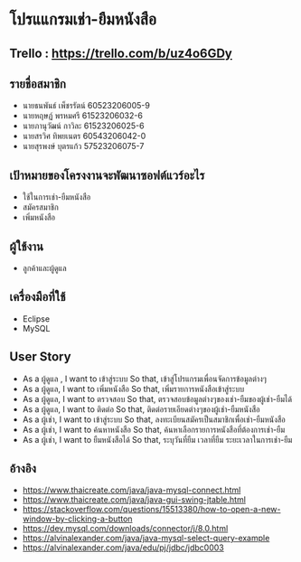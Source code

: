 # โปรแแกรมเช่า-ยืมหนังสือ
## Trello : https://trello.com/b/uz4o6GDy

## รายชื่อสมาชิก
- นายธนพันธ์  เพ็ชรรัตน์   60523206005-9
- นายหฤษฏ์  พรหมศรี   61523206032-6
- นายภานุวัฒน์  กาวิละ  61523206025-6
- นายสรวิศ ทิพยเนตร  60543206042-0
- นายสุรพงษ์ บุตรแก้ว 57523206075-7

## เป้าหมายของโครงงานจะพัฒนาซอฟต์แวร์อะไร
- ใช้ในการเช่า-ยืมหนังสือ
- สมัครสมาชิก
- เพิ่มหนังสือ

## ผู้ใช้งาน
- ลูกค้าและผู้ดูแล

## เครื่องมือที่ใช้
- Eclipse
- MySQL

## User Story
- As a ผู้ดูแล , I want to เข้าสู่ระบบ So that, เข้าสู่โปรแกรมเพื่อนจัดการข้อมูลต่างๆ
- As a ผู้ดูแล, I want to เพิ่มหนังสือ So that, เพิ่มรายการหนังสือเข้าสู่ระบบ
- As a ผู้ดูแล, I want to ตรวจสอบ So that, ตรวจสอบข้อมูลต่างๆของเช่า-ยืมของผู้เช่า-ยืมได้
- As a ผู้ดูแล, I want to ติดต่อ So that, ติดต่อรายเอียดต่างๆของผู้เช่า-ยืมหนังสือ
- As a ผู้เช่า, I want to เข้าสู่ระบบ So that, ลงทะเบียนสมัครเป็นสมาชิกเพื่อเช่า-ยืมหนังสือ
- As a ผู้เช่า, I want to ค้นหาหนังสือ So that, ค้นหาเลือกรายการหนังสือที่ต้องการเช่า-ยืม
- As a ผู้เช่า, I want to ยืมหนังสือได้ So that, ระบุวันที่ยืม เวลาที่ยืม ระยะเวลาในการเช่า-ยืม

## อ้างอิง
- https://www.thaicreate.com/java/java-mysql-connect.html
- https://www.thaicreate.com/java/java-gui-swing-jtable.html
- https://stackoverflow.com/questions/15513380/how-to-open-a-new-window-by-clicking-a-button
- https://dev.mysql.com/downloads/connector/j/8.0.html
- https://alvinalexander.com/java/java-mysql-select-query-example
- https://alvinalexander.com/java/edu/pj/jdbc/jdbc0003
